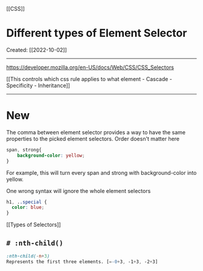 [[CSS]]

# Different types of Element Selector
Created:  [[2022-10-02]]

---

https://developer.mozilla.org/en-US/docs/Web/CSS/CSS_Selectors



[[This controls which css rule applies to what element - Cascade - Specificity - Inheritance]]


---
# New
The comma between element selector provides a way to have the same properties to the picked element selectors. Order doesn't matter here
```CSS
span, strong{
    background-color: yellow;
}
```
For example, this will turn every span and strong with background-color into yellow. 


One wrong syntax will ignore the whole element selectors
```CSS
h1, ..special {
  color: blue;
}
```


[[Types of Selectors]]


## `# :nth-child()`


```CSS
:nth-child(-n+3)
Represents the first three elements. [=-0+3, -1+3, -2+3]
```